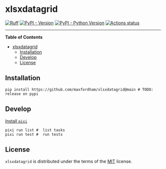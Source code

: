 # xlsxdatagrid

[![Ruff](https://img.shields.io/endpoint?url=https://raw.githubusercontent.com/astral-sh/ruff/main/assets/badge/v2.json)](https://github.com/astral-sh/ruff)
[![PyPI - Version](https://img.shields.io/pypi/v/xlsxdatagrid.svg)](https://pypi.org/project/xlsxdatagrid)
[![PyPI - Python Version](https://img.shields.io/pypi/pyversions/xlsxdatagrid.svg)](https://pypi.org/project/xlsxdatagrid)
[![Actions status](https://github.com/maxfordham/xlsxdatagrid/workflows/CI/badge.svg)](https://github.com/maxfordham/xlsxdatagrid/actions)

-----

**Table of Contents**

- [xlsxdatagrid](#xlsxdatagrid)
  - [Installation](#installation)
  - [Develop](#develop)
  - [License](#license)

## Installation

```console
pip install https://github.com/maxfordham/xlsxdatagrid@main # TODO: release on pypi
```

## Develop

[Install `pixi`](https://pixi.sh/latest/)

```console
pixi run list #  list tasks
pixi run test #  run tests
```

## License

`xlsxdatagrid` is distributed under the terms of the [MIT](https://spdx.org/licenses/MIT.html) license.
